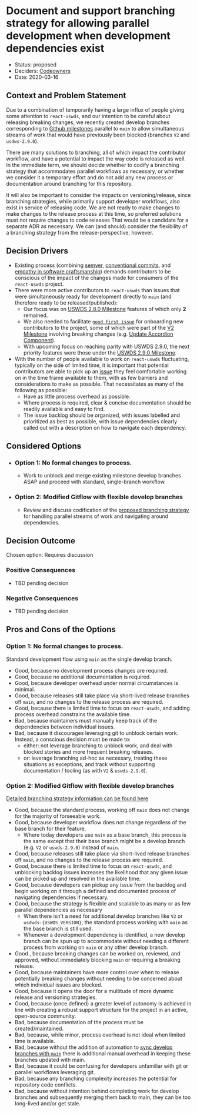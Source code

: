 # Document and support branching strategy for allowing parallel development when development dependencies exist

* Status: proposed
* Deciders: [Codeowners](../../CODEOWNERS)
* Date: 2020-03-16

## Context and Problem Statement

Due to a combination of temporarily having a large influx of people giving some attention to `react-uswds`, and our intention to be careful about releasing breaking changes, we recently created develop branches corresponding to [Github milestones](https://github.com/trussworks/react-uswds/milestones) parallel to `main` to allow simultaneous streams of work that would have previously been blocked (branches `V2` and `usdws-2.9.0`). 

There are many solutions to branching, all of which impact the contributor workflow, and have a potential to impact the way code is released as well. In the immediate term, we should decide whether to codify a branching strategy that accommodates parallel workflows as necessary, or whether we consider it a temporary effort and do not add any new process or documentation around branching for this repository. 

It will also be important to consider the impacts on versioning/release, since branching strategies, while primarily support developer workflows, also exist in service of releasing code. We are not ready to make changes to make changes to the release process at this time, so preferred solutions must not require changes to code releases That would be a candidate for a separate ADR as necessary. We can (and should) consider the flexibility of a branching strategy from the release-perspective, however.

## Decision Drivers

* Existing process (combining [semver](https://semver.org/), [conventional commits](https://www.conventionalcommits.org/en/v1.0.0/), and [empathy in software craftsmanship](https://truss.works/values)) demands contributors to be conscious of the impact of the changes made for consumers of the `react-uswds` project.
* There were more active contributors to `react-uswds` than issues that were simultaneously ready for development directly to `main` (and therefore ready to be released/published):
  * Our focus was on [USWDS 2.8.0 Milestone](https://github.com/trussworks/react-uswds/milestone/2) features of which only **2** remained.
  * We also needed to facilitate [`good first issue`](https://github.com/trussworks/react-uswds/issues?q=is%3Aissue+is%3Aopen+label%3A%22good+first+issue%22) for onboarding new contributors to the project, some of which were part of the [V2 Milestone](https://github.com/trussworks/react-uswds/milestone/5) involving breaking changes (e.g. [Update Accordion Component](https://github.com/trussworks/react-uswds/pull/922)).
  * With upcoming focus on reaching parity with USWDS 2.9.0, the next priority features were those under the [USWDS 2.9.0 Milestone](https://github.com/trussworks/react-uswds/milestone/3).
* With the number of people available to work on `react-uswds` fluctuating, typically on the side of limited time, it is important that potential contributors are able to pick up an [issue](https://github.com/trussworks/react-uswds/issues) they feel comfortable working on in the time frame available to them, with as few barriers and considerations to make as possible. That necessitates as many of the following as possible:
  * Have as little process overhead as possible.
  * Where process *is* required, clear & concise documentation should be readily available and easy to find.
  * The issue backlog should be organized, with issues labelled and prioritized as best as possible, with issue dependencies clearly called out with a description on how to navigate each dependency.


## Considered Options

* ### Option 1: No formal changes to process. 
  * Work to unblock and merge existing milestone develop branches ASAP and proceed with standard, single-branch workflow.
* ### Option 2: Modified Gitflow with flexible develop branches
  * Review and discuss codification of the [proposed branching strategy](https://docs.google.com/document/d/1FGW1u3W6T1M-HSw8Jw3xcjM_8HdnOsV5rdbYphPuLxY/edit#) for handling parallel streams of work and navigating around dependencies.

## Decision Outcome

Chosen option: Requires discussion

### Positive Consequences <!-- optional -->

* TBD pending decision

### Negative Consequences <!-- optional -->

* TBD pending decision

## Pros and Cons of the Options

### Option 1: No formal changes to process. 

Standard development flow using `main` as the single develop branch.

* Good, because no development process changes are required.
* Good, because no additional documentation is required.
* Good, because developer overhead under normal circumstances is minimal.
* Good, because releases still take place via short-lived release branches off `main`, and no changes to the release process are required.
* Good, because there is limited time to focus on `react-uswds`, and adding process overhead constrains the available time.
* Bad, because maintainers must manually keep track of the dependencies between individual issues.
* Bad, because it discourages leveraging git to unblock certain work. Instead, a conscious decision must be made to:
  * either: not leverage branching to unblock work, and deal with blocked stories and more frequent breaking releases.
  * or: leverage branching ad-hoc as necessary, treating these situations as exceptions, and track without supporting documentation / tooling (as with `V2` & `uswds-2.9.0`).

### Option 2: Modified Gitflow with flexible develop branches

[Detailed branching strategy information can be found here](https://docs.google.com/document/d/1FGW1u3W6T1M-HSw8Jw3xcjM_8HdnOsV5rdbYphPuLxY/edit#)

* Good, because the standard process, working off `main` does not change for the majority of forseeable work.
* Good, because developer workflow does not change regardless of the base branch for their feature.
  * Where today developers use `main` as a base branch, this process is the same except that their base branch might be a develop branch (e.g. `V2` or `uswds-2.9.0`) instead of `main`.
* Good, because releases still take place via short-lived release branches off `main`, and no changes to the release process are required.
* Good, because there is limited time to focus on `react-uswds`, and unblocking backlog issues increases the likelihood that any given issue can be picked up and resolved in the available time.
* Good, because developers can pickup any issue from the backlog and begin working on it through a defined and documented process of navigating dependencies if necessary.
* Good, because the strategy is flexible and scalable to as many or as few parallel dependencies as necessary
  * When there isn't a need for additional develop branches like `V2` or `usdwds-{USWDS_VERSION}`, the standard process working with `main` as the base branch is still used.
  * Whenever a development dependency is identified, a new develop branch can be spun up to accommodate without needing a different process from working on `main` or any other develop branch.
* Good , because breaking changes can be worked on, reviewed, and approved, without immediately blocking `main` or requiring a breaking release.
* Good, because maintainers have more control over when to release potentially breaking changes without needing to be concerned about which individual issues are blocked.
* Good, because it opens the door for a multitude of more dynamic release and versioning strategies.
* Good, because (once defined) a greater level of autonomy is achieved in line with creating a robust support structure for the project in an active, open-source community.
* Bad, because documentation of the process must be created/maintained.
* Bad, because, while minor, process overhead is not ideal when limited time is available.
* Bad, because without the addition of automation to [sync develop branches with `main`](https://github.com/trussworks/react-uswds/issues/1011) there is additional manual overhead in keeping these branches updated with main.
* Bad, because it could be confusing for developers unfamiliar with git or parallel workflows leveraging git.
* Bad, because any branching complexity increases the potential for repository code conflicts.
* Bad, because without intention behind completing work for develop branches and subsequently merging them back to main, they can be too long-lived and/or get stale.

<!-- ## Links -->

<!-- * [Link type] [Link to ADR] example: Refined by [ADR-0005](0005-example.md) -->
<!-- * … numbers of links can vary -->

<!-- markdownlint-disable-file MD013 -->
